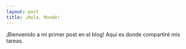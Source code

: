 ```yaml
---
layout: post
title: ¡Hola, Mundo!
---
```


¡Bienvenido a mi primer post en el blog! Aqui es donde compartiré mis tareas.

